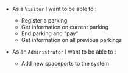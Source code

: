 - As a `Visitor` I want to be able to :
    - Register a parking
    - Get information on current parking
    - End parking and "pay"
    - Get information on all previous parkings

- As an `Administrator` I want to be able to :
    - Add new spaceports to the system


